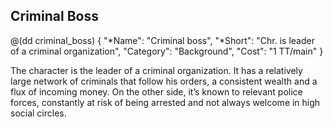 ## Criminal Boss

@(dd criminal_boss)
{
  "*Name": "Criminal boss",
  "*Short": "Chr. is leader of a criminal organization",
  "Category": "Background",
  "Cost": "1 TT/main"
}

The character is the leader of a criminal organization. It has a
relatively large network of criminals that follow his orders, a
consistent wealth and a flux of incoming money. On the other side,
it’s known to relevant police forces, constantly at risk of being
arrested and not always welcome in high social circles.
